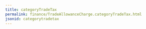 ```yaml
---
title: categoryTradeTax
permalink: finance/TradeAllowanceCharge.categoryTradeTax.html
jsonid: categorytradetax
---
```

